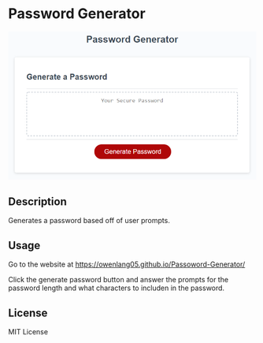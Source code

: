 # Password Generator

![Picture of Website](images/website.png)

## Description

Generates a password based off of user prompts.

## Usage
Go to the website at https://owenlang05.github.io/Passoword-Generator/

Click the generate password button and answer the prompts for the password length and what characters to includen in the password.


## License

MIT License
